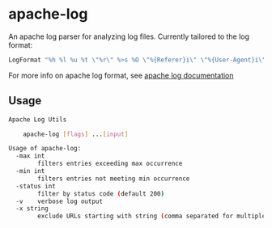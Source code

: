 # apache-log

An apache log parser for analyzing log files. Currently tailored to the log
format:

```apache
LogFormat "%h %l %u %t \"%r\" %>s %O \"%{Referer}i\" \"%{User-Agent}i\""
```

For more info on apache log format, see
[apache log documentation](http://httpd.apache.org/docs/current/mod/mod_log_config.html)

## Usage

```sh
Apache Log Utils

    apache-log [flags] ...[input]

Usage of apache-log:
  -max int
    	filters entries exceeding max occurrence
  -min int
    	filters entries not meeting min occurrence
  -status int
    	filter by status code (default 200)
  -v	verbose log output
  -x string
    	exclude URLs starting with string (comma separated for multiple)
```
